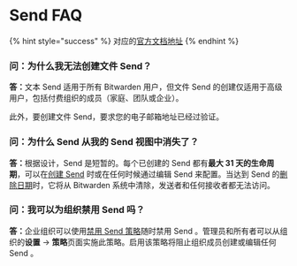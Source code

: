 # Send FAQ

{% hint style="success" %}
对应的[官方文档地址](https://bitwarden.com/help/article/send-faqs/)
{% endhint %}

### 问：为什么我无法创建文件 Send？ <a href="#q-why-cant-i-create-a-file-send" id="q-why-cant-i-create-a-file-send"></a>

**答：**&#x6587;本 Send 适用于所有 Bitwarden 用户，但文件 Send 的创建仅适用于高级用户，包括付费组织的成员（家庭、团队或企业）。

此外，要创建文件 Send，要求您的电子邮箱地址已经过验证。

### 问：为什么 Send 从我的 Send 视图中消失了？ <a href="#q-why-are-sends-missing-from-my-send-view" id="q-why-are-sends-missing-from-my-send-view"></a>

**答：**&#x6839;据设计，Send 是短暂的。每个已创建的 Send 都有**最大 31 天的生命周期**，可以在[创建 Send](create-a-send.md) 时或在任何时候通过编辑 Send 来配置。当达到 Send 的[删除日期](send-lifespan.md#deletion-date)时，它将从 Bitwarden 系统中清除，发送者和任何接收者都无法访问。

### 问：我可以为组织禁用 Send 吗？ <a href="#q-can-i-disable-send-for-my-organization" id="q-can-i-disable-send-for-my-organization"></a>

**答：**&#x4F01;业组织可以使用[禁用 Send 策略](../admin-console/manage-shared-items/enterprise-policies.md#disable-send)随时禁用 Send 。管理员和所有者可以从组织的**设置** → **策略**页面实施此策略。启用该策略将阻止组织成员创建或编辑任何 Send 。
